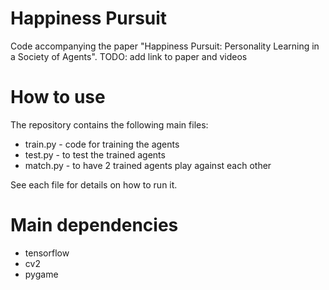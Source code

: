 # Happiness Pursuit
Code accompanying the paper "Happiness Pursuit: Personality Learning in a Society of Agents". TODO: add link to paper and videos

# How to use
The repository contains the following main files:
* train.py - code for training the agents
* test.py - to test the trained agents
* match.py - to have 2 trained agents play against each other

See each file for details on how to run it.

# Main dependencies
* tensorflow
* cv2
* pygame
